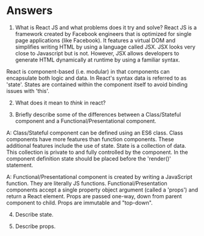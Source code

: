 # Answers

1.  What is React JS and what problems does it try and solve?
React JS is a framework created by Facebook engineers that is optimized for single page applications (like Facebook).  It features a virtual DOM and simplifies writing HTML by using a language called JSX.  JSX looks very close to Javascript but is not.  However, JSX allows developers to generate HTML dynamically at runtime by using a familiar syntax.

React is component-based (i.e. modular) in that components can encapsulate both logic and data.  In React's syntax data is referred to as 'state'.  States are contained within the component itself to avoid binding issues with 'this'.

2.  What does it mean to _think_ in react?

3.  Briefly describe some of the differences between a Class/Stateful component and a Functional/Presentational component.

  A: Class/Stateful component can be defined using an ES6 class.  Class components have more features than function components.  These additional features include the use of state.  State is a collection of data.  This collection is private to and fully controlled by the component.  In the component definition state should be placed before the 'render()' statement.

  A: Functional/Presentational component is created by writing a JavaScript function.  They are literally JS functions.  Functional/Presentation components accept a single property object argument (called a 'props') and return a React element.  Props are passed one-way, down from parent component to child.  Props are immutable and "top-down".



4.  Describe state.

5.  Describe props.
